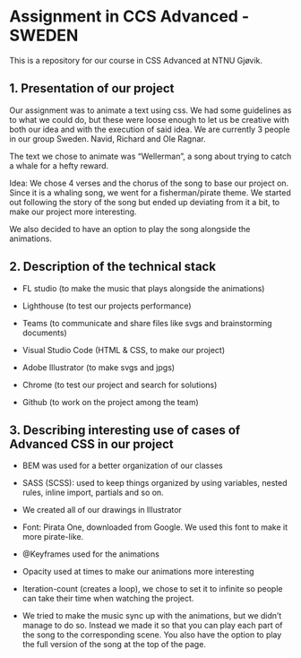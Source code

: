 # Assignment in CCS Advanced - SWEDEN

This is a repository for our course in CSS Advanced at NTNU Gjøvik.

## 1. Presentation of our project

Our assignment was to animate a text using css. We had some guidelines as to what we could do, but these were loose enough to let us be creative with both our idea and with the execution of said idea. We are currently 3 people in our group Sweden. Navid, Richard and Ole Ragnar.

The text we chose to animate was “Wellerman”, a song about trying to catch a whale for a hefty reward.

Idea: We chose 4 verses and the chorus of the song to base our project on. Since it is a whaling song, we went for a fisherman/pirate theme. We started out following the story of the song but ended up deviating from it a bit, to make our project more interesting.

We also decided to have an option to play the song alongside the animations.

## 2. Description of the technical stack

- FL studio (to make the music that plays alongside the animations)

- Lighthouse (to test our projects performance)

- Teams (to communicate and share files like svgs and brainstorming documents)

- Visual Studio Code (HTML & CSS, to make our project)

- Adobe Illustrator (to make svgs and jpgs)

- Chrome (to test our project and search for solutions)

- Github (to work on the project among the team)

## 3. Describing interesting use of cases of Advanced CSS in our project

- BEM was used for a better organization of our classes

- SASS (SCSS): used to keep things organized by using variables, nested rules, inline import, partials and so on.

- We created all of our drawings in Illustrator

- Font: Pirata One, downloaded from Google. We used this font to make it more pirate-like.

- @Keyframes used for the animations

- Opacity used at times to make our animations more interesting

- Iteration-count (creates a loop), we chose to set it to infinite so people can take their time when watching the project.

- We tried to make the music sync up with the animations, but we didn’t manage to do so. Instead we made it so that you can play each part of the song to the corresponding scene. You also have the option to play the full version of the song at the top of the page.
